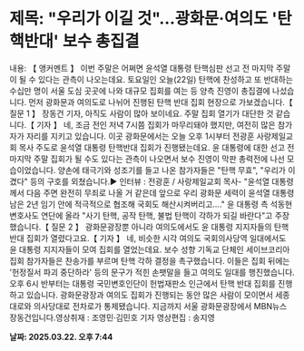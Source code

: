# **제목: "우리가 이길 것"…광화문·여의도 '탄핵반대' 보수 총집결**

  내용: 【 앵커멘트 】  이번 주말은 어쩌면 윤석열 대통령 탄핵심판 선고 전 마지막 주말이 될 수 있다는 관측이 나오는데요.  토요일인 오늘(22일) 탄핵에 찬성하고 또 반대하는 수십만 명이 서울 도심 곳곳에 나와 대규모 집회를 여는 등 양측 진영이 총집결에 나섰습니다.  먼저 광화문과 여의도로 나뉘어 진행된 탄핵 반대 집회 현장으로 가보겠습니다.【 질문 1 】  장동건 기자, 아직도 사람이 많아 보이네요. 주말 집회 열기가 대단한 것 같습니다.【 기자 】  네, 조금 전인 저녁 7시쯤 집회가 마무리돼야 했지만, 여전히 많은 참가자가 자리를 지키고 있습니다.  이곳 광화문에서는 오늘 오후 1시부터 전광훈 사랑제일교회 목사 주도로 윤석열 대통령 탄핵반대 집회가 진행됐는데요.  윤 대통령에 대한 선고 전 마지막 주말 집회가 될 수도 있다는 관측이 나오면서 보수 진영이 막판 총력전에 나선 모습이었습니다.  양손에 태극기와 성조기를 들고 나온 참가자들은 "탄핵 무효", "우리가 이겼다" 등의 구호를 외쳤습니다.▶ 인터뷰 : 전광훈 / 사랑제일교회 목사- "윤석열 대통령께서 다음 주면 완전히 무죄로 나올 거 같은데 앞으로 우리 광화문 세력이 윤석열 대통령 남은 2년 임기 안에 적극적으로 협조해 국회도 해산시켜버리고…."  윤 대통령 측 석동현 변호사도 연단에 올라 "사기 탄핵, 공작 탄핵, 불법 탄핵이 각하가 되길 바란다"고 주장했습니다.【 질문 2 】  광화문광장뿐 아니라 여의도에서도 윤 대통령 지지자들의 탄핵반대 집회가 열렸다고요.【 기자 】  네, 비슷한 시각 여의도 국회의사당역 일대에서도 윤 대통령 지지자들이 모여 집회를 열었는데요.  보수 성향 기독교 단체인 세이브코리아 집회 참가자들은 찬송가를 부르며 탄핵 각하 결정을 촉구했습니다.  이들은 집회 뒤에는 '헌정질서 파괴 중단하라' 등의 문구가 적힌 손팻말을 들고 여의도 일대를 행진했습니다.  오후 6시 반부터는 대통령 국민변호인단이 헌법재판소 인근에서 탄핵 반대 집회를 진행하고 있습니다.  광화문광장과 여의도 집회가 진행되는 동안 많은 사람이 모이면서 세종대로와 의사당대로 전차로가 통제됐습니다.  지금까지 서울 광화문광장에서 MBN뉴스 장동건입니다.영상취재 : 조영민·김민호 기자  영상편집 : 송지영

  **날짜: 2025.03.22. 오후 7:44**